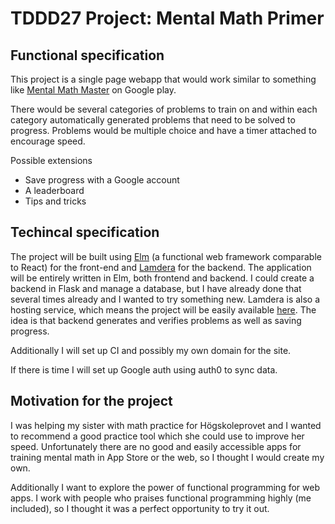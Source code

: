 # TDDD27 Project: Mental Math Primer

## Functional specification

This project is a single page webapp that would work similar to something like
[Mental Math Master](https://play.google.com/store/apps/details?id=com.fivedaysweekend.math&gl=US)
on Google play.

There would be several categories of problems to train on and within each
category automatically generated problems that need to be solved to progress.
Problems would be multiple choice and have a timer attached to encourage speed.

Possible extensions

- Save progress with a Google account
- A leaderboard
- Tips and tricks

## Techincal specification

The project will be built using [Elm](https://elm-lang.org) (a functional web
framework comparable to React) for the front-end and
[Lamdera](https://lamdera.com/) for the backend. The application will be
entirely written in Elm, both frontend and backend. I could create a backend in
Flask and manage a database, but I have already done that several times already
and I wanted to try something new. Lamdera is also a hosting service, which
means the project will be easily available
[here](https://mental-math-primer.lamdera.app/). The idea is that backend
generates and verifies problems as well as saving progress.

Additionally I will set up CI and possibly my own domain for the site.

If there is time I will set up Google auth using auth0 to sync data.

## Motivation for the project

I was helping my sister with math practice for Högskoleprovet and I wanted to
recommend a good practice tool which she could use to improve her speed.
Unfortunately there are no good and easily accessible apps for training mental
math in App Store or the web, so I thought I would create my own.

Additionally I want to explore the power of functional programming for
web apps. I work with people who praises functional programming highly (me
included), so I thought it was a perfect opportunity to try it out.
